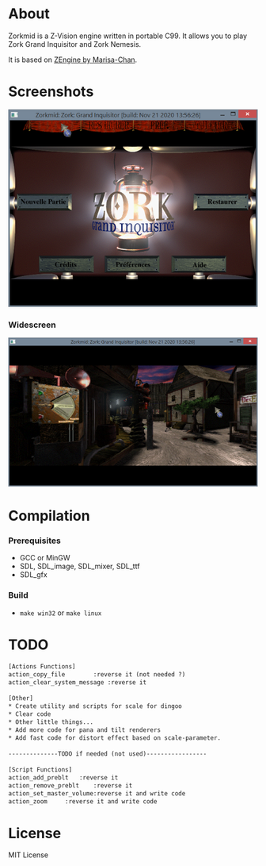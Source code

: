# About

Zorkmid is a Z-Vision engine written in portable C99. It allows you to play Zork Grand Inquisitor and Zork Nemesis.

It is based on [ZEngine by Marisa-Chan](https://github.com/Marisa-Chan/Zengine).

# Screenshots
![menu](https://raw.githubusercontent.com/ducalex/Zorkmid/master/res/screenshot1.png)
### Widescreen
![village](https://raw.githubusercontent.com/ducalex/Zorkmid/master/res/screenshot2.png)

# Compilation

### Prerequisites
- GCC or MinGW
- SDL, SDL_image, SDL_mixer, SDL_ttf
- SDL_gfx

### Build
- `make win32` or `make linux`


# TODO
````
[Actions Functions]
action_copy_file	    :reverse it (not needed ?)
action_clear_system_message :reverse it

[Other]
* Create utility and scripts for scale for dingoo
* Clear code
* Other little things...
* Add more code for pana and tilt renderers
* Add fast code for distort effect based on scale-parameter.

--------------TODO if needed (not used)-----------------

[Script Functions]
action_add_preblt	:reverse it
action_remove_preblt	:reverse it
action_set_master_volume:reverse it and write code
action_zoom		:reverse it and write code
````

# License

MIT License